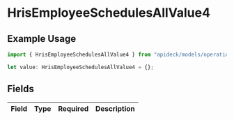 # HrisEmployeeSchedulesAllValue4

## Example Usage

```typescript
import { HrisEmployeeSchedulesAllValue4 } from "apideck/models/operations";

let value: HrisEmployeeSchedulesAllValue4 = {};
```

## Fields

| Field       | Type        | Required    | Description |
| ----------- | ----------- | ----------- | ----------- |